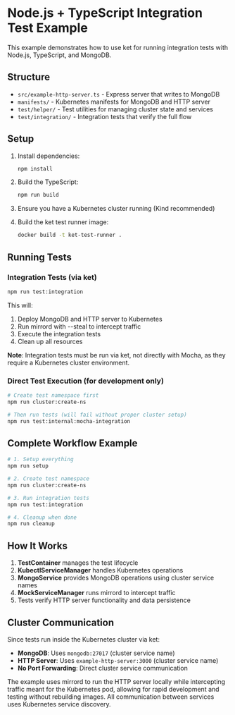 # Node.js + TypeScript Integration Test Example

This example demonstrates how to use ket for running integration tests with Node.js, TypeScript, and MongoDB.

## Structure

- `src/example-http-server.ts` - Express server that writes to MongoDB
- `manifests/` - Kubernetes manifests for MongoDB and HTTP server
- `test/helper/` - Test utilities for managing cluster state and services
- `test/integration/` - Integration tests that verify the full flow

## Setup

1. Install dependencies:
   ```bash
   npm install
   ```

2. Build the TypeScript:
   ```bash
   npm run build
   ```

3. Ensure you have a Kubernetes cluster running (Kind recommended)

4. Build the ket test runner image:
   ```bash
   docker build -t ket-test-runner .
   ```

## Running Tests

### Integration Tests (via ket)
```bash
npm run test:integration
```

This will:
1. Deploy MongoDB and HTTP server to Kubernetes
2. Run mirrord with --steal to intercept traffic
3. Execute the integration tests
4. Clean up all resources

**Note**: Integration tests must be run via ket, not directly with Mocha, as they require a Kubernetes cluster environment.

### Direct Test Execution (for development only)
```bash
# Create test namespace first
npm run cluster:create-ns

# Then run tests (will fail without proper cluster setup)
npm run test:internal:mocha-integration
```

## Complete Workflow Example

```bash
# 1. Setup everything
npm run setup

# 2. Create test namespace
npm run cluster:create-ns

# 3. Run integration tests
npm run test:integration

# 4. Cleanup when done
npm run cleanup
```

## How It Works

1. **TestContainer** manages the test lifecycle
2. **KubectlServiceManager** handles Kubernetes operations
3. **MongoService** provides MongoDB operations using cluster service names
4. **MockServiceManager** runs mirrord to intercept traffic
5. Tests verify HTTP server functionality and data persistence

## Cluster Communication

Since tests run inside the Kubernetes cluster via ket:
- **MongoDB**: Uses `mongodb:27017` (cluster service name)
- **HTTP Server**: Uses `example-http-server:3000` (cluster service name)
- **No Port Forwarding**: Direct cluster service communication

The example uses mirrord to run the HTTP server locally while intercepting traffic meant for the Kubernetes pod, allowing for rapid development and testing without rebuilding images. All communication between services uses Kubernetes service discovery.

